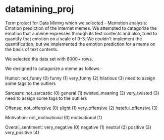 # datamining_proj
Term project for Data Mining which we selected - Memotion analysis: Emotion prediction of the internet memes. We attempted to catagorize the emotion that a meme expresses through its text contents and also, tried to quantify that emotion on a scale of 0-3. We couldn't implement the quantification, but we implemented the emotion prediction for a meme on the basis of text contents.

We selected the data set with 6000+ rows.

We designed to catagorize a meme as follows:

Humor:
not_funny   (0)
funny       (1)
very_funny  (2)
hilarious   (3)
need to assign some tags to the outliers

Sarcasm:
not_sarcastic   (0)
general         (1)
twisted_meaning (2)
very_twisted    (3)
need to assign some tags to the outliers

Offense:
not_offensive     (0)
slight            (1)
very_offensive    (2)
hateful_offensive (3)

Motivation:
not_motivational  (0)
motivational      (1)

Overall_sentiment:
very_negative   (0)
negative        (1)
neutral         (2)
positive        (3)
very_positive   (4)
